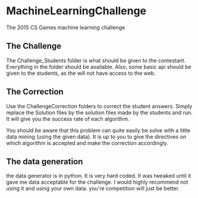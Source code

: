 # MachineLearningChallenge
The 2015 CS Games machine learning challenge

## The Challenge
The Challenge_Students folder is what should be given to the contestant. Everything in the folder should be available. Also, some basic api should be given to the students, as the will not have access to the web.

## The Correction
Use the ChallengeCorrection folders to correct the student answers. 
Simply replace the Solution files by the solution files made by the students and run. 
It will give you the success rate of each algorithm.

You should be aware that this problem can quite easily be solve with a little data mining (using the given data). It is up to you to give the directives on which algorithm is accepted and make the correction accordingly.

## The data generation
the data generator is in python. It is very hard coded. It was tweaked until it gave me data acceptable for the challenge.
I would highly recommend not using it and using your own data. you're competition will just be better.
